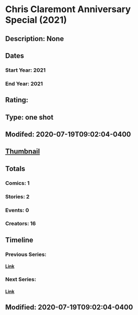 # Chris Claremont Anniversary Special (2021)
## Description: None
## Dates
### Start Year: 2021
### End Year: 2021
## Rating: 
## Type: one shot
## Modifed: 2020-07-19T09:02:04-0400
## [Thumbnail](http://i.annihil.us/u/prod/marvel/i/mg/b/40/image_not_available.jpg)
## Totals
### Comics: 1
### Stories: 2
### Events: 0
### Creators: 16
## Timeline
### Previous Series: 
#### [Link]()
### Next Series: 
#### [Link]()
## Modified: 2020-07-19T09:02:04-0400